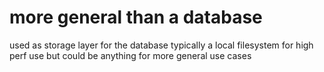 
# more general than a database

used as storage layer for the database
typically a local filesystem for high perf use
but could be anything for more general use cases


